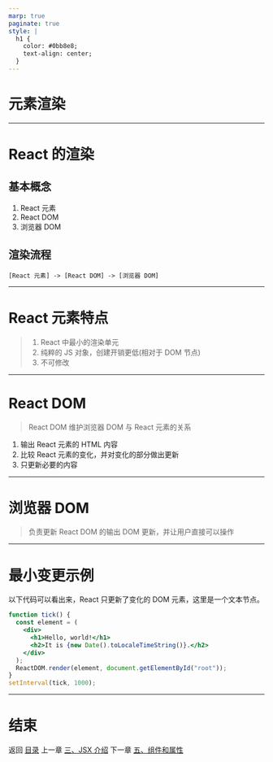 ```yaml
---
marp: true
paginate: true
style: |
  h1 {
    color: #0bb8e8;
    text-align: center;
  }
---
```


# 元素渲染

---

# React 的渲染

## 基本概念

1. React 元素
2. React DOM
3. 浏览器 DOM

## 渲染流程

```
[React 元素] -> [React DOM] -> [浏览器 DOM]
```

---

# React 元素特点

> 1.  React 中最小的渲染单元
> 2.  纯粹的 JS 对象，创建开销更低(相对于 DOM 节点)
> 3.  不可修改

---

# React DOM

> React DOM 维护浏览器 DOM 与 React 元素的关系

1. 输出 React 元素的 HTML 内容
2. 比较 React 元素的变化，并对变化的部分做出更新
3. 只更新必要的内容

---

# 浏览器 DOM

> 负责更新 React DOM 的输出 DOM 更新，并让用户直接可以操作

---

# 最小变更示例

以下代码可以看出来，React 只更新了变化的 DOM 元素，这里是一个文本节点。

```jsx
function tick() {
  const element = (
    <div>
      <h1>Hello, world!</h1>
      <h2>It is {new Date().toLocaleTimeString()}.</h2>
    </div>
  );
  ReactDOM.render(element, document.getElementById("root"));
}
setInterval(tick, 1000);
```

---

# 结束

返回 [目录](./../README.md)
上一章 [三、JSX 介绍](./三、JSX介绍.md)
下一章 [五、组件和属性](./五、组件和属性.md)
